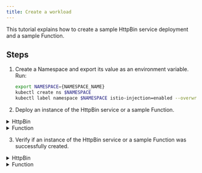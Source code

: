 ```yaml
---
title: Create a workload
---
```


This tutorial explains how to create a sample HttpBin service deployment and a sample Function.

## Steps

1. Create a Namespace and export its value as an environment variable. Run:

   ```bash
   export NAMESPACE={NAMESPACE_NAME}
   kubectl create ns $NAMESPACE
   kubectl label namespace $NAMESPACE istio-injection=enabled --overwrite
   ```
2. Deploy an instance of the HttpBin service or a sample Function.
   
<div tabs name="create">

  <details>
  <summary>
  HttpBin
  </summary>

  To deploy an instance of the HttpBin service in your Namespace using the [sample code](https://raw.githubusercontent.com/istio/istio/master/samples/httpbin/httpbin.yaml), run:

   ```shell
   kubectl -n $NAMESPACE create -f https://raw.githubusercontent.com/istio/istio/master/samples/httpbin/httpbin.yaml
   ```

  </details>

  <details>
  <summary>
  Function
  </summary>

To create a Function in your Namespace using the [sample code](./assets/function.yaml), run:

   ```shell
   kubectl -n $NAMESPACE apply -f https://raw.githubusercontent.com/kyma-project/kyma/main/docs/03-tutorials/assets/function.yaml
   ```

  </details>
</div>

3. Verify if an instance of the HttpBin service or a sample Function was successfully created.
   
<div tabs name="verify">

<details>
  <summary>
  HttpBin
  </summary>

  To verify if an instance of the HttpBin service was created, run:

  ```shell
    kubectl get pods -l app=httpbin -n $NAMESPACE
  ```
  You should get a result similar to this one:
  
  ```shell
    NAME             READY    STATUS     RESTARTS    AGE
    httpbin-test     2/2      Running    0           96s
  ```

  </details>

  <details>
  <summary>
  Function
  </summary>

  To verify if a Function was created, run:

  ```shell
    kubectl get functions $NAME -n $NAMESPACE
  ```

  You should get a result similar to this one:
  
  ```shell
    NAME            CONFIGURED   BUILT     RUNNING   RUNTIME    VERSION   AGE
    test-function   True         True      True      nodejs14   1         96s
  ```
  </details>
</div>